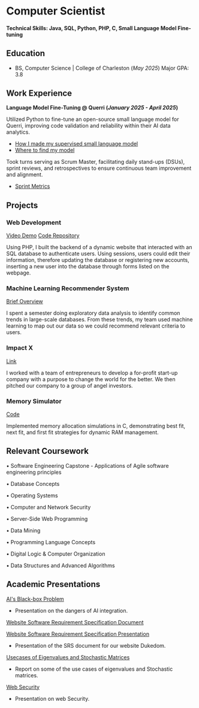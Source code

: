 # Computer Scientist

#### Technical Skills: Java, SQL, Python, PHP, C, Small Language Model Fine-tuning

## Education
- BS, Computer Science | College of Charleston (_May 2025_) Major GPA: 3.8

## Work Experience
**Language Model Fine-Tuning @ Querri (_January 2025 - April 2025_)**

Utilized Python to fine-tune an open-source small language model for Querri, improving code validation and reliability within their AI data analytics.
- [How I made my supervised small language model](https://nbviewer.org/github/Greene-Ethan/EthanGreene.github.io/blob/main/assets/code/Supervised.ipynb)
- [Where to find my model](https://huggingface.co/EthanCodesAI/Supervised-Variable-Identification)

Took turns serving as Scrum Master, facilitating daily stand-ups (DSUs), sprint reviews, and retrospectives to ensure continuous team improvement and alignment.
- [Sprint Metrics](/assets/img/SprintMetrics.pdf)

## Projects
### Web Development
[Video Demo](https://www.youtube.com/watch?v=3ox0X4IIbkM)
[Code Repository](https://github.com/Greene-Ethan/EthanGreene.github.io/tree/main/assets/code/DukedomFinalProject)

Using PHP, I built the backend of a dynamic website that interacted with an SQL database to authenticate users. Using sessions, users could edit their information, therefore updating the database or registering new accounts, inserting a new user into the database through forms listed on the webpage. 

### Machine Learning Recommender System
[Brief Overview](/assets/img/TripRecc.pdf)

I spent a semester doing exploratory data analysis to identify common trends in large-scale databases. From these trends, my team used machine learning to map out our data so we could recommend relevant criteria to users.

### Impact X 
[Link](https://charleston.edu/school-business/centers-initiatives/center-entrepreneurship/impactx.php#accordion-22dd17d9-3365-41af-a6aa-a5bdb6e4a743-0)

I worked with a team of entrepreneurs to develop a for-profit start-up company with a purpose to change the world for the better. We then pitched our company to a group of angel investors.

### Memory Simulator
[Code](https://github.com/Greene-Ethan/EthanGreene.github.io/blob/main/assets/code/MemorySimulator/mem.c)

Implemented memory allocation simulations in C, demonstrating best fit, next fit, and first fit strategies for dynamic RAM management.


## Relevant Coursework
• Software Engineering Capstone - Applications of Agile software engineering principles

• Database Concepts

• Operating Systems

•	Computer and Network Security

•	Server-Side Web Programming

•	Data Mining

•	Programming Language Concepts

•	Digital Logic & Computer Organization

•	Data Structures and Advanced Algorithms

## Academic Presentations


[AI's Black-box Problem](/assets/img/AIsBlack-boxproblem.pdf)

- Presentation on the dangers of AI integration.

[Website Software Requirement Specification Document](/assets/img/SoftwareRequirementSpecificationDocument.pdf)

[Website Software Requirement Specification Presentation](/assets/img/DukedomSRSPresentation.pdf)

- Presentation of the SRS document for our website Dukedom.

[Usecases of Eigenvalues and Stochastic Matrices](/assets/img/Math203FinalPaper.pdf)

- Report on some of the use cases of eigenvalues and Stochastic matrices.

[Web Security](/assets/img/WebSecurity.pdf)

- Presentation on web Security.
